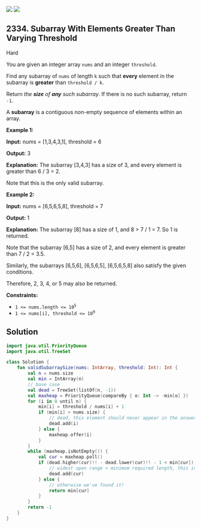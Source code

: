 [![](https://img.shields.io/github/stars/javadev/LeetCode-in-Kotlin?label=Stars&style=flat-square)](https://github.com/javadev/LeetCode-in-Kotlin)
[![](https://img.shields.io/github/forks/javadev/LeetCode-in-Kotlin?label=Fork%20me%20on%20GitHub%20&style=flat-square)](https://github.com/javadev/LeetCode-in-Kotlin/fork)

## 2334\. Subarray With Elements Greater Than Varying Threshold

Hard

You are given an integer array `nums` and an integer `threshold`.

Find any subarray of `nums` of length `k` such that **every** element in the subarray is **greater** than `threshold / k`.

Return _the **size** of **any** such subarray_. If there is no such subarray, return `-1`.

A **subarray** is a contiguous non-empty sequence of elements within an array.

**Example 1:**

**Input:** nums = [1,3,4,3,1], threshold = 6

**Output:** 3

**Explanation:** The subarray [3,4,3] has a size of 3, and every element is greater than 6 / 3 = 2.

Note that this is the only valid subarray. 

**Example 2:**

**Input:** nums = [6,5,6,5,8], threshold = 7

**Output:** 1

**Explanation:** The subarray [8] has a size of 1, and 8 > 7 / 1 = 7. So 1 is returned.

Note that the subarray [6,5] has a size of 2, and every element is greater than 7 / 2 = 3.5.

Similarly, the subarrays [6,5,6], [6,5,6,5], [6,5,6,5,8] also satisfy the given conditions.

Therefore, 2, 3, 4, or 5 may also be returned.

**Constraints:**

*   <code>1 <= nums.length <= 10<sup>5</sup></code>
*   <code>1 <= nums[i], threshold <= 10<sup>9</sup></code>

## Solution

```kotlin
import java.util.PriorityQueue
import java.util.TreeSet

class Solution {
    fun validSubarraySize(nums: IntArray, threshold: Int): Int {
        val n = nums.size
        val min = IntArray(n)
        // base case
        val dead = TreeSet(listOf(n, -1))
        val maxheap = PriorityQueue(compareBy { o: Int -> -min[o] })
        for (i in 0 until n) {
            min[i] = threshold / nums[i] + 1
            if (min[i] > nums.size) {
                // dead, this element should never appear in the answer
                dead.add(i)
            } else {
                maxheap.offer(i)
            }
        }
        while (maxheap.isNotEmpty()) {
            val cur = maxheap.poll()
            if (dead.higher(cur)!! - dead.lower(cur)!! - 1 < min[cur]) {
                // widest open range < minimum required length, this index is also bad.
                dead.add(cur)
            } else {
                // otherwise we've found it!
                return min[cur]
            }
        }
        return -1
    }
}
```